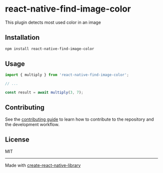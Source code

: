 # react-native-find-image-color

This plugin detects most used color in an image

## Installation

```sh
npm install react-native-find-image-color
```

## Usage

```js
import { multiply } from 'react-native-find-image-color';

// ...

const result = await multiply(3, 7);
```

## Contributing

See the [contributing guide](CONTRIBUTING.md) to learn how to contribute to the repository and the development workflow.

## License

MIT

---

Made with [create-react-native-library](https://github.com/callstack/react-native-builder-bob)
